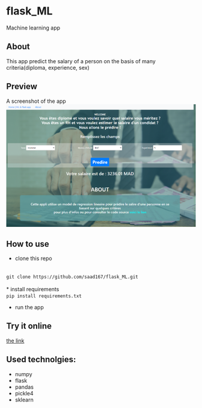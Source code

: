 # flask_ML
Machine learning app 


## About

This app predict the salary of a person on the basis of many criteria(diploma, experience, sex)

## Preview

A screenshot of the app 
<img src="static\screen.png" />

## How to use

* clone this repo 

<code>
git clone https://github.com/saad167/flask_ML.git
</code>

<br>
* install requirements 
<code>
pip install requirements.txt
</code>


* run the app 

## Try it online

<a href=""> the link </a>

## Used technolgies:

* numpy
* flask
* pandas
* pickle4 
* sklearn
